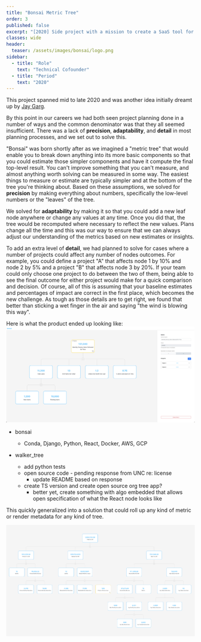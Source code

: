 ```yaml
---
title: "Bonsai Metric Tree"
order: 3
published: false
excerpt: "[2020] Side project with a mission to create a SaaS tool for improved project planning and metric roll-ups"
classes: wide
header:
  teaser: /assets/images/bonsai/logo.png
sidebar:
  - title: "Role"
    text: "Technical Cofounder"
  - title: "Period"
    text: "2020"
---
```


This project spanned mid to late 2020 and was another idea initially dreamt up by 
<a href="https://www.linkedin.com/in/jgarg/" target="_blank">Jay Garg</a>.

By this point in our careers we had both seen project planning done in a number of ways and the
common denominator was that they all seemed insufficient. There was a lack of **precision**,
**adaptability**, and **detail** in most planning processes, and we set out to solve this.

"Bonsai" was born shortly after as we imagined a "metric tree" that would enable you to break down
anything into its more basic components so that you could estimate those simpler components and have
it compute the final top-level result. You can't improve something that you can't measure, and
almost anything worth solving can be measured in some way. The easiest things to measure or estimate
are typically simpler and at the bottom of the tree you're thinking about. Based on these
assumptions, we solved for **precision** by making everything about numbers, specifically the low-level
numbers or the "leaves" of the tree.

We solved for **adaptability** by making it so that you could add a new leaf node anywhere or change any
values at any time. Once you did that, the tree would be recomputed where necessary to reflect the
new values. Plans change all the time and this was our way to ensure that we can always adjust our
understanding of the metrics based on new estimates or insights.

To add an extra level of **detail**, we had planned to solve for cases where a number of projects
could affect any number of nodes outcomes. For example, you could define a project "A" that affects
node 1 by 10% and node 2 by 5% and a project "B" that affects node 3 by 20%. If your team could only
choose one project to do between the two of them, being able to see the final outcome for either
project would make for a quick comparison and decision. Of course, all of this is assuming that your
baseline estimates and percentages of impact are correct in the first place, which becomes the new
challenge. As tough as those details are to get right, we found that better than sticking a wet
finger in the air and saying "the wind is blowing this way".

Here is what the product ended up looking like:
[![Bonsai metric tree simple example](/assets/images/bonsai/ex_tree.png)](/assets/images/bonsai/ex_tree.png)


- bonsai
    - Conda, Django, Python, React, Docker, AWS, GCP

- walker_tree
    - add python tests
    - open source code - pending response from UNC re: license
        - update README based on response
    - create TS version and create open source org tree app?
      - better yet, create something with algo embedded that allows open specification of what the React node looks like


This quickly generalized into a solution that could roll up any kind of metric or render metadata
for any kind of tree.


[![Bonsai metric tree ARR example](/assets/images/bonsai/arr_example.png)](/assets/images/bonsai/arr_example.png)
